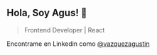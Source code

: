 <h2>Hola, Soy Agus! 👋</h2>

> Frontend Developer | React

Encontrame en Linkedin como <a href="https://www.linkedin.com/in/vazquezagustin/">@vazquezagustin</a>
